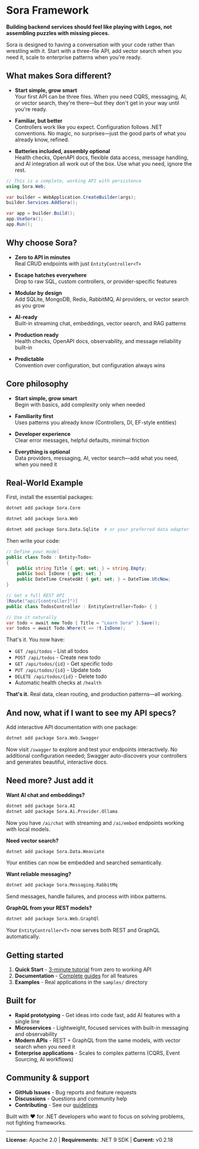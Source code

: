 # Sora Framework

**Building backend services should feel like playing with Legos, not assembling puzzles with missing pieces.**

Sora is designed to having a conversation with your code rather than wrestling with it. Start with a three-file API, add vector search when you need it, scale to enterprise patterns when you're ready.

## What makes Sora different?

- **Start simple, grow smart**  
   Your first API can be three files. When you need CQRS, messaging, AI, or vector search, they're there—but they don't get in your way until you're ready.

- **Familiar, but better**  
   Controllers work like you expect. Configuration follows .NET conventions. No magic, no surprises—just the good parts of what you already know, refined.

- **Batteries included, assembly optional**  
  Health checks, OpenAPI docs, flexible data access, message handling, and AI integration all work out of the box. Use what you need, ignore the rest.

```csharp
// This is a complete, working API with persistence
using Sora.Web;

var builder = WebApplication.CreateBuilder(args);
builder.Services.AddSora();

var app = builder.Build();
app.UseSora();
app.Run();
```

## Why choose Sora?

- **Zero to API in minutes**  
  Real CRUD endpoints with just `EntityController<T>`

- **Escape hatches everywhere**  
  Drop to raw SQL, custom controllers, or provider-specific features

- **Modular by design**  
  Add SQLite, MongoDB, Redis, RabbitMQ, AI providers, or vector search as you grow

- **AI-ready**  
  Built-in streaming chat, embeddings, vector search, and RAG patterns

- **Production ready**  
  Health checks, OpenAPI docs, observability, and message reliability built-in

- **Predictable**  
  Convention over configuration, but configuration always wins

## Core philosophy

- **Start simple, grow smart**  
  Begin with basics, add complexity only when needed

- **Familiarity first**  
  Uses patterns you already know (Controllers, DI, EF-style entities)

- **Developer experience**  
  Clear error messages, helpful defaults, minimal friction

- **Everything is optional**  
  Data providers, messaging, AI, vector search—add what you need, when you need it

## Real-World Example

First, install the essential packages:

```bash
dotnet add package Sora.Core
```

```bash
dotnet add package Sora.Web
```

```bash
dotnet add package Sora.Data.Sqlite  # or your preferred data adapter
```

Then write your code:

```csharp
// Define your model
public class Todo : Entity<Todo>
{
    public string Title { get; set; } = string.Empty;
    public bool IsDone { get; set; }
    public DateTime CreatedAt { get; set; } = DateTime.UtcNow;
}

// Get a full REST API
[Route("api/[controller]")]
public class TodosController : EntityController<Todo> { }

// Use it naturally
var todo = await new Todo { Title = "Learn Sora" }.Save();
var todos = await Todo.Where(t => !t.IsDone);
```

That's it. You now have:

- `GET /api/todos` - List all todos
- `POST /api/todos` - Create new todo
- `GET /api/todos/{id}` - Get specific todo
- `PUT /api/todos/{id}` - Update todo
- `DELETE /api/todos/{id}` - Delete todo
- Automatic health checks at `/health`

**That's it.** Real data, clean routing, and production patterns—all working.

## And now, what if I want to see my API specs?

Add interactive API documentation with one package:

```bash
dotnet add package Sora.Web.Swagger
```

Now visit `/swagger` to explore and test your endpoints interactively. No additional configuration needed; Swagger auto-discovers your controllers and generates beautiful, interactive docs.

## Need more? Just add it

**Want AI chat and embeddings?**

```bash
dotnet add package Sora.AI
dotnet add package Sora.Ai.Provider.Ollama
```

Now you have `/ai/chat` with streaming and `/ai/embed` endpoints working with local models.

**Need vector search?**

```bash
dotnet add package Sora.Data.Weaviate
```

Your entities can now be embedded and searched semantically.

**Want reliable messaging?**

```bash
dotnet add package Sora.Messaging.RabbitMq
```

Send messages, handle failures, and process with inbox patterns.

**GraphQL from your REST models?**

```bash
dotnet add package Sora.Web.GraphQl
```

Your `EntityController<T>` now serves both REST and GraphQL automatically.

## Getting started

1. **Quick Start** - [3-minute tutorial](docs/api/quickstart/) from zero to working API
2. **Documentation** - [Complete guides](docs/api/) for all features
3. **Examples** - Real applications in the `samples/` directory

## Built for

- **Rapid prototyping** - Get ideas into code fast, add AI features with a single line
- **Microservices** - Lightweight, focused services with built-in messaging and observability
- **Modern APIs** - REST + GraphQL from the same models, with vector search when you need it
- **Enterprise applications** - Scales to complex patterns (CQRS, Event Sourcing, AI workflows)

## Community & support

- **GitHub Issues** - Bug reports and feature requests
- **Discussions** - Questions and community help
- **Contributing** - See our [guidelines](CONTRIBUTING.md)

Built with ❤️ for .NET developers who want to focus on solving problems, not fighting frameworks.

---

**License:** Apache 2.0 | **Requirements:** .NET 9 SDK | **Current:** v0.2.18
